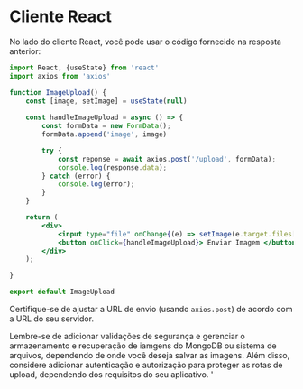 # Cliente React 

No lado do cliente React, você pode usar o código fornecido na resposta anterior: 

```jsx
import React, {useState} from 'react' 
import axios from 'axios' 

function ImageUpload() {
    const [image, setImage] = useState(null)
    
    const handleImageUpload = async () => {
        const formData = new FormData();
        formData.append('image', image) 

        try {
            const reponse = await axios.post('/upload', formData);
            console.log(response.data);
        } catch (error) {
            console.log(error); 
        }
    }

    return (
        <div> 
            <input type="file" onChange{(e) => setImage(e.target.files[0]}/>
            <button onClick={handleImageUpload}> Enviar Imagem </button> 
        </div> 
    );

}

export default ImageUpload
```

Certifique-se de ajustar a URL de envio (usando `axios.post`) de acordo com a URL do seu servidor. 

Lembre-se de adicionar validações de segurança e gerenciar o armazenamento e recuperação de iamgens do MongoDB ou sistema de arquivos, dependendo de onde você deseja salvar as imagens. Além disso, considere adicionar autenticação e autorização para proteger as rotas de upload, dependendo dos requisitos do seu aplicativo. '
